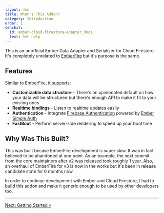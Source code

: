 ```yaml
---
layout: doc
title: What's This Addon?
category: Introduction
order: 1
cenchat:
  id: ember-cloud-firestore-adapter_docs
  text: Get help
---
```


This is an unofficial Ember Data Adapter and Serializer for Cloud Firestore. It's completely unrelated to [EmberFire](https://github.com/firebase/emberfire) but it's purpose is the same.

## Features

Similar to EmberFire, it supports:

- **Customizable data structure** - There's an opinionated default on how your data will be structured but there's enough API to make it fit to your existing ones
- **Realtime bindings** - Listen to realtime updates easily
- **Authentication** - Integrate [Firebase Authentication](https://firebase.google.com/products/auth/) powered by [Ember Simple Auth](https://github.com/simplabs/ember-simple-auth)
- **FastBoot** - Perform server-side rendering to speed up your boot time

## Why Was This Built?

This was built becase EmberFire development is super slow. It was in fact believed to be abandoned at one point. As an example, the next commit from the core maintainers after v2 was released took roughly 1 year. Also, an overhaul of EmberFire for v3 is now in the works but it's been in release candidate state for 6 months now.

In order to continue development with Ember and Cloud Firestore, I had to build this addon and make it generic enough to be used by other developers too.

---

[Next: Getting Started »](getting-started)
